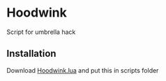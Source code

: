 # Hoodwink

Script for umbrella hack

## Installation

Download [Hoodwink.lua](https://github.com/LoliceLLC/Hoodwink/blob/main/Hoodwink.lua) and put this in scripts folder  
